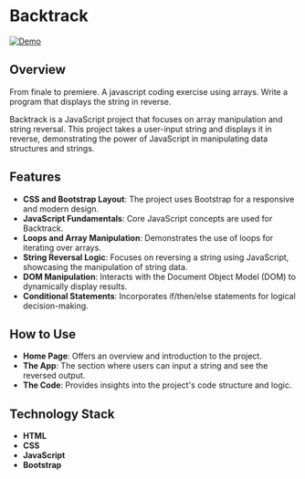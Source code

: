 # Backtrack

[![Demo](https://img.shields.io/badge/DEMO-blue)](https://backtrack.netlify.app/)

## Overview
From finale to premiere. A javascript coding exercise using arrays. Write a program that displays the string in reverse.

Backtrack is a JavaScript project that focuses on array manipulation and string reversal. This project takes a user-input string and displays it in reverse, demonstrating the power of JavaScript in manipulating data structures and strings.

## Features
- **CSS and Bootstrap Layout**: The project uses Bootstrap for a responsive and modern design.
- **JavaScript Fundamentals**: Core JavaScript concepts are used for Backtrack.
- **Loops and Array Manipulation**: Demonstrates the use of loops for iterating over arrays.
- **String Reversal Logic**: Focuses on reversing a string using JavaScript, showcasing the manipulation of string data.
- **DOM Manipulation**: Interacts with the Document Object Model (DOM) to dynamically display results.
- **Conditional Statements**: Incorporates if/then/else statements for logical decision-making.

## How to Use
- **Home Page**: Offers an overview and introduction to the project. 
- **The App**: The section where users can input a string and see the reversed output. 
- **The Code**: Provides insights into the project's code structure and logic. 

## Technology Stack
- **HTML**
- **CSS**
- **JavaScript**
- **Bootstrap**
